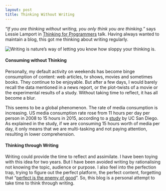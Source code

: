 ```yaml
---
layout: post
title: Thinking Without Writing
---
```


_“If you are thinking without writing, you only think you are thinking.”_ says Lessie Lamport in [Thinking for Programmers][1] talk. Having always wanted to maintain a blog, this got me thinking about writing regularly.

![Writing is nature’s way of letting you know how sloppy your thinking is.][image-1]

#### Consuming without Thinking 
Personally, my default activity on weekends has become binge consumption of content: web articles, tv shows, movies and sometimes books. They continue to be enjoyable. But after a few days, I would barely recall the data mentioned in a news report, or the plot-twists of a movie or the experimental results of a study. Without taking time to reflect, it has all become a blur. 

This seems to be a global phenomenon. The rate of media consumption is increasing. US media consumption rate rose from 11 hours per day per person in 2008 to 15 hours in 2015, according to a [study][2] by UC San Diego. As explained in the study, if we are consuming 15 hours worth of media per day, it only means that we are multi-tasking and not paying attention, resulting in lower comprehension.

#### Thinking through Writing
Writing could provide the time to reflect and assimilate. I have been toying with this idea for two years. But I have been avoided writing by rationalising not knowing the topic, audience or purpose. I also feel into the perfection trap, trying to figure out the perfect platform, the perfect content, forgetting that “[perfect is the enemy of good][3]”. So, this blog is a personal attempt to take time to think through writing.


[1]:	https://channel9.msdn.com/Events/Build/2014/3-642
[2]:	http://ucsdnews.ucsd.edu/pressrelease/u.s._media_consumption_to_rise_to_15.5_hours_a_day_per_person_by_2015
[3]:	https://en.wikipedia.org/wiki/Perfect_is_the_enemy_of_good

[image-1]:	https://pbs.twimg.com/media/B7ztoglIcAALdAk.jpg "Writing is nature's way of letting you know how sloppy your thinking is."
